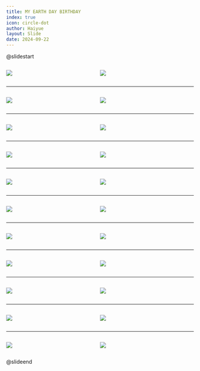 ```yaml
---
title: MY EARTH DAY BIRTHDAY
index: true
icon: circle-dot
author: Haiyue
layout: Slide
date: 2024-09-22
---
```

 
@slidestart

<div style="display:flex">
<div style="flex:1">

![](https://raw.githubusercontent.com/yclord/reading/refs/heads/master/english/Level-Q/MY%20EARTH%20DAY%20BIRTHDAY/001.webp)
</div>
<div style="flex:1">

![](https://raw.githubusercontent.com/yclord/reading/refs/heads/master/english/Level-Q/MY%20EARTH%20DAY%20BIRTHDAY/002.webp)
</div>
</div>

---

<div style="display:flex">
<div style="flex:1">

![](https://raw.githubusercontent.com/yclord/reading/refs/heads/master/english/Level-Q/MY%20EARTH%20DAY%20BIRTHDAY/003.webp)
</div>
<div style="flex:1">

![](https://raw.githubusercontent.com/yclord/reading/refs/heads/master/english/Level-Q/MY%20EARTH%20DAY%20BIRTHDAY/004.webp)
</div>
</div>

---

<div style="display:flex">
<div style="flex:1">

![](https://raw.githubusercontent.com/yclord/reading/refs/heads/master/english/Level-Q/MY%20EARTH%20DAY%20BIRTHDAY/005.webp)
</div>
<div style="flex:1">

![](https://raw.githubusercontent.com/yclord/reading/refs/heads/master/english/Level-Q/MY%20EARTH%20DAY%20BIRTHDAY/006.webp)
</div>
</div>

---

<div style="display:flex">
<div style="flex:1">

![](https://raw.githubusercontent.com/yclord/reading/refs/heads/master/english/Level-Q/MY%20EARTH%20DAY%20BIRTHDAY/007.webp)
</div>
<div style="flex:1">

![](https://raw.githubusercontent.com/yclord/reading/refs/heads/master/english/Level-Q/MY%20EARTH%20DAY%20BIRTHDAY/008.webp)
</div>
</div>

---

<div style="display:flex">
<div style="flex:1">

![](https://raw.githubusercontent.com/yclord/reading/refs/heads/master/english/Level-Q/MY%20EARTH%20DAY%20BIRTHDAY/009.webp)
</div>
<div style="flex:1">

![](https://raw.githubusercontent.com/yclord/reading/refs/heads/master/english/Level-Q/MY%20EARTH%20DAY%20BIRTHDAY/010.webp)
</div>
</div>

---

<div style="display:flex">
<div style="flex:1">

![](https://raw.githubusercontent.com/yclord/reading/refs/heads/master/english/Level-Q/MY%20EARTH%20DAY%20BIRTHDAY/011.webp)
</div>
<div style="flex:1">

![](https://raw.githubusercontent.com/yclord/reading/refs/heads/master/english/Level-Q/MY%20EARTH%20DAY%20BIRTHDAY/012.webp)
</div>
</div>

---

<div style="display:flex">
<div style="flex:1">

![](https://raw.githubusercontent.com/yclord/reading/refs/heads/master/english/Level-Q/MY%20EARTH%20DAY%20BIRTHDAY/013.webp)
</div>
<div style="flex:1">

![](https://raw.githubusercontent.com/yclord/reading/refs/heads/master/english/Level-Q/MY%20EARTH%20DAY%20BIRTHDAY/014.webp)
</div>
</div>

---

<div style="display:flex">
<div style="flex:1">

![](https://raw.githubusercontent.com/yclord/reading/refs/heads/master/english/Level-Q/MY%20EARTH%20DAY%20BIRTHDAY/015.webp)
</div>
<div style="flex:1">

![](https://raw.githubusercontent.com/yclord/reading/refs/heads/master/english/Level-Q/MY%20EARTH%20DAY%20BIRTHDAY/016.webp)
</div>
</div>

---

<div style="display:flex">
<div style="flex:1">

![](https://raw.githubusercontent.com/yclord/reading/refs/heads/master/english/Level-Q/MY%20EARTH%20DAY%20BIRTHDAY/017.webp)
</div>
<div style="flex:1">

![](https://raw.githubusercontent.com/yclord/reading/refs/heads/master/english/Level-Q/MY%20EARTH%20DAY%20BIRTHDAY/018.webp)
</div>
</div>

---

<div style="display:flex">
<div style="flex:1">

![](https://raw.githubusercontent.com/yclord/reading/refs/heads/master/english/Level-Q/MY%20EARTH%20DAY%20BIRTHDAY/019.webp)
</div>
<div style="flex:1">

![](https://raw.githubusercontent.com/yclord/reading/refs/heads/master/english/Level-Q/MY%20EARTH%20DAY%20BIRTHDAY/020.webp)
</div>
</div>

---

<div style="display:flex">
<div style="flex:1">

![](https://raw.githubusercontent.com/yclord/reading/refs/heads/master/english/Level-Q/MY%20EARTH%20DAY%20BIRTHDAY/021.webp)
</div>
<div style="flex:1">

![](https://raw.githubusercontent.com/yclord/reading/refs/heads/master/english/Level-Q/MY%20EARTH%20DAY%20BIRTHDAY/022.webp)
</div>
</div>

@slideend